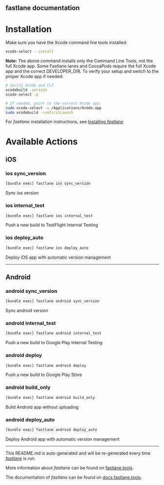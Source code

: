 fastlane documentation
----

# Installation

Make sure you have the Xcode command line tools installed:

```sh
xcode-select --install
```

**Note:** The above command installs only the Command Line Tools, not the full Xcode app. Some Fastlane lanes and CocoaPods require the full Xcode app and the correct DEVELOPER_DIR. To verify your setup and switch to the proper Xcode app if needed:

```bash
# Verify Xcode and CLT
xcodebuild -version
xcode-select -p

# If needed, point to the correct Xcode app:
sudo xcode-select -s /Applications/Xcode.app
sudo xcodebuild -runFirstLaunch
```

For _fastlane_ installation instructions, see [Installing _fastlane_](https://docs.fastlane.tools/#installing-fastlane)

# Available Actions

## iOS

### ios sync_version

```sh
[bundle exec] fastlane ios sync_version
```

Sync ios version

### ios internal_test

```sh
[bundle exec] fastlane ios internal_test
```

Push a new build to TestFlight Internal Testing

### ios deploy_auto

```sh
[bundle exec] fastlane ios deploy_auto
```

Deploy iOS app with automatic version management

----


## Android

### android sync_version

```sh
[bundle exec] fastlane android sync_version
```

Sync android version

### android internal_test

```sh
[bundle exec] fastlane android internal_test
```

Push a new build to Google Play Internal Testing

### android deploy

```sh
[bundle exec] fastlane android deploy
```

Push a new build to Google Play Store

### android build_only

```sh
[bundle exec] fastlane android build_only
```

Build Android app without uploading

### android deploy_auto

```sh
[bundle exec] fastlane android deploy_auto
```

Deploy Android app with automatic version management

----

This README.md is auto-generated and will be re-generated every time [_fastlane_](https://fastlane.tools) is run.

More information about _fastlane_ can be found on [fastlane.tools](https://fastlane.tools).

The documentation of _fastlane_ can be found on [docs.fastlane.tools](https://docs.fastlane.tools).
